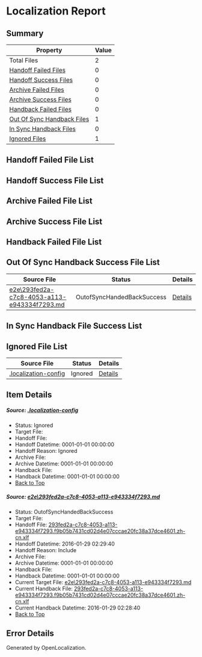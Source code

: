 # <a name='report-top'></a> Localization Report

## Summary
 Property | Value 
 -------- | ----- 
 Total Files | 2
[ Handoff Failed Files ](#handoff-failed-list)| 0
[ Handoff Success Files ](#handoff-success-list)| 0
[ Archive Failed Files ](#archive-failed-list)| 0
[ Archive Success Files ](#archive-success-list)| 0
[ Handback Failed Files ](#handback-failed-list)| 0
[ Out Of Sync Handback Files ](#outofsync-handback-success-list)| 1
[ In Sync Handback Files ](#insync-handback-success-list)| 0
[ Ignored Files ](#ignored-list)| 1

## <a name='handoff-failed-list'></a> Handoff Failed File List

## <a name='handoff-success-list'></a> Handoff Success File List

## <a name='archive-failed-list'></a> Archive Failed File List

## <a name='archive-success-list'></a> Archive Success File List

## <a name='handback-failed-list'></a> Handback Failed File List

## <a name='outofsync-handback-success-list'></a> Out Of Sync Handback Success File List
 Source File | Status | Details 
 ----------- | ------ | ------- 
 [e2e\293fed2a-c7c8-4053-a113-e943334f7293.md](https://github.com/OpenLocalizationTest/oltest/blob/3a80c92222bcbef85d51e03270b809b3103b1025/e2e/293fed2a-c7c8-4053-a113-e943334f7293.md) | OutofSyncHandedBackSuccess | [Details](#249077029367d8c3df62ccd0dd7da911670ffaaf1)

## <a name='insync-handback-success-list'></a> In Sync Handback File Success List

## <a name='ignored-list'></a> Ignored File List
 Source File | Status | Details 
 ----------- | ------ | ------- 
 [.localization-config](https://github.com/OpenLocalizationTest/oltest/blob/3a80c92222bcbef85d51e03270b809b3103b1025/.localization-config) | Ignored | [Details](#e4725be8631cbe979bbe0fa8b97cd75f1fd41d4d0)

## Item Details
##### <a name='e4725be8631cbe979bbe0fa8b97cd75f1fd41d4d0'></a> Source: [.localization-config](https://github.com/OpenLocalizationTest/oltest/blob/3a80c92222bcbef85d51e03270b809b3103b1025/.localization-config)
* Status: Ignored
* Target File: 
* Handoff File: 
* Handoff Datetime: 0001-01-01 00:00:00
* Handoff Reason: Ignored
* Archive File: 
* Archive Datetime: 0001-01-01 00:00:00
* Handback File: 
* Handback Datetime: 0001-01-01 00:00:00
* [Back to Top](#report-top)

##### <a name='249077029367d8c3df62ccd0dd7da911670ffaaf1'></a> Source: [e2e\293fed2a-c7c8-4053-a113-e943334f7293.md](https://github.com/OpenLocalizationTest/oltest/blob/3a80c92222bcbef85d51e03270b809b3103b1025/e2e/293fed2a-c7c8-4053-a113-e943334f7293.md)
* Status: OutofSyncHandedBackSuccess
* Target File: 
* Handoff File: [293fed2a-c7c8-4053-a113-e943334f7293.f9b05b7431cd02d4e07cccae20fc38a37dce4601.zh-cn.xlf](https://github.com/OpenLocalizationTestOrg/olhandoff/blob/0cc3c19b543e613846de274d226b577d6db6693b/ol-handoff/OpenLocalizationTestOrg/oltest.zh-cn/tianzh/293fed2a-c7c8-4053-a113-e943334f7293.f9b05b7431cd02d4e07cccae20fc38a37dce4601.zh-cn.xlf)
* Handoff Datetime: 2016-01-29 02:29:40
* Handoff Reason: Include
* Archive File: 
* Archive Datetime: 0001-01-01 00:00:00
* Handback File: 
* Handback Datetime: 0001-01-01 00:00:00
* Current Target File: [e2e\293fed2a-c7c8-4053-a113-e943334f7293.md](https://github.com/OpenLocalizationTestOrg/oltest.zh-cn/blob/9fb4aebe37578323d9b6fce651b86e1992be7e71/e2e/293fed2a-c7c8-4053-a113-e943334f7293.md)
* Current Handback File: [293fed2a-c7c8-4053-a113-e943334f7293.f9b05b7431cd02d4e07cccae20fc38a37dce4601.zh-cn.xlf](https://github.com/OpenLocalizationTestOrg/olhandback/blob/9acaa062b136da0b47a2cb2c3d10fd547eb237c1/ol-handback/OpenLocalizationTestOrg/oltest.zh-cn/tianzh/293fed2a-c7c8-4053-a113-e943334f7293.f9b05b7431cd02d4e07cccae20fc38a37dce4601.zh-cn.xlf)
* Current Handback Datetime: 2016-01-29 02:28:40
* [Back to Top](#report-top)


## Error Details

Generated by OpenLocalization.
